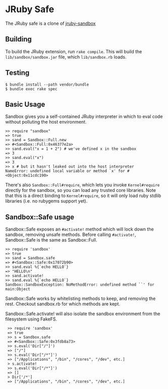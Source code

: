JRuby Safe
=============

The JRuby safe is a clone of [jruby-sandbox](https://github.com/omghax/jruby-sandbox)

## Building

To build the JRuby extension, run `rake compile`. This will build the
`lib/sandbox/sandbox.jar` file, which `lib/sandbox.rb` loads.

## Testing

    $ bundle install --path vendor/bundle
    $ bundle exec rake spec

## Basic Usage

Sandbox gives you a self-contained JRuby interpreter in which to eval
code without polluting the host environment.

    >> require "sandbox"
    => true
    >> sand = Sandbox::Full.new
    => #<Sandbox::Full:0x46377e2a>
    >> sand.eval("x = 1 + 2") # we've defined x in the sandbox
    => 3
    >> sand.eval("x")
    => 3
    >> x # but it hasn't leaked out into the host interpreter
    NameError: undefined local variable or method `x' for #<Object:0x11cdc190>

There's also `Sandbox::Full#require`, which lets you invoke `Kernel#require`
directly for the sandbox, so you can load any trusted core libraries. Note that
this is a direct binding to `Kernel#require`, so it will only load ruby stdlib
libraries (i.e. no rubygems support yet).

## Sandbox::Safe usage

Sandbox::Safe exposes an `#activate!` method which will lock down the sandbox,
removing unsafe methods. Before calling `#activate!`, Sandbox::Safe is the same
as Sandbox::Full.

    >> require 'sandbox'
    => true
    >> sand = Sandbox.safe
    => #<Sandbox::Safe:0x17072b90>
    >> sand.eval %{`echo HELLO`}
    => "HELLO\n"
    >> sand.activate!
    >> sand.eval %{`echo HELLO`}
    Sandbox::SandboxException: NoMethodError: undefined method ``' for main:Object

Sandbox::Safe works by whitelisting methods to keep, and removing the rest.
Checkout sandbox.rb for which methods are kept.

Sandbox::Safe.activate! will also isolate the sandbox environment from the
filesystem using FakeFS.

     >> require 'sandbox'
     => true
     >> s = Sandbox.safe
     => #<Sandbox::Safe:0x3fdb8a73>
     >> s.eval('Dir["/"]')
     => ["/"]
     >> s.eval('Dir["/*"]')
     => ["/Applications", "/bin", "/cores", "/dev", etc.]
     > s.activate!
     >> s.eval('Dir["/*"]')
     => []
     > Dir['/*']
     => ["/Applications", "/bin", "/cores", "/dev", etc.]
